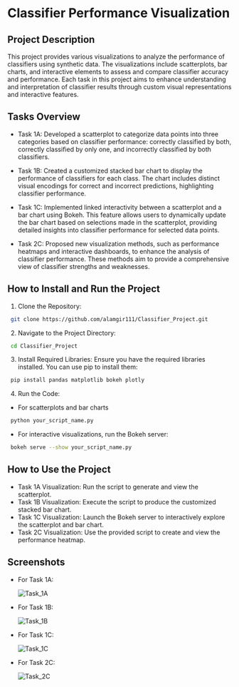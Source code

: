 
# Classifier Performance Visualization




## Project Description

 This project provides various visualizations to analyze the performance of classifiers using synthetic data. The visualizations include scatterplots, bar charts, and interactive elements to assess and compare classifier accuracy and performance. Each task in this project aims to enhance understanding and interpretation of classifier results through custom visual representations and interactive features.


## Tasks Overview

- Task 1A: Developed a scatterplot to categorize data points into three categories based on classifier performance: correctly classified by both, correctly classified by only one, and incorrectly classified by both classifiers.

- Task 1B: Created a customized stacked bar chart to display the performance of classifiers for each class. The chart includes distinct visual encodings for correct and incorrect predictions, highlighting classifier performance.

- Task 1C: Implemented linked interactivity between a scatterplot and a bar chart using Bokeh. This feature allows users to dynamically update the bar chart based on selections made in the scatterplot, providing detailed insights into classifier performance for selected data points.

- Task 2C: Proposed new visualization methods, such as performance heatmaps and interactive dashboards, to enhance the analysis of classifier performance. These methods aim to provide a comprehensive view of classifier strengths and weaknesses.
## How to Install and Run the Project

1. Clone the Repository: 

```bash
 git clone https://github.com/alamgir111/Classifier_Project.git

```
2. Navigate to the Project Directory:

```bash
 cd Classifier_Project

```
3. Install Required Libraries: Ensure you have the required libraries installed. You can use pip to install them:

```bash
 pip install pandas matplotlib bokeh plotly

```
4. Run the Code:
- For scatterplots and bar charts

```bash
 python your_script_name.py

```
- For interactive visualizations, run the Bokeh server:

```bash
 bokeh serve --show your_script_name.py

```
## How to Use the Project
- Task 1A Visualization: Run the script to generate and view the scatterplot.
- Task 1B Visualization: Execute the script to produce the customized stacked bar chart.
- Task 1C Visualization: Launch the Bokeh server to interactively explore the scatterplot and bar chart.
- Task 2C Visualization: Use the provided script to create and view the performance heatmap.

## Screenshots

- For Task 1A:

  ![Task_1A](https://github.com/user-attachments/assets/806eb20a-dd6e-4f54-b045-2cd33e157484)
- For Task 1B:

  ![Task_1B](https://github.com/user-attachments/assets/31d580c7-8f93-4d03-a063-8d070b90676d)
- For Task 1C:

  ![Task_1C](https://github.com/user-attachments/assets/c1fd00c7-561f-4661-80a0-5a858f0304ed)
- For Task 2C:

  ![Task_2C](https://github.com/user-attachments/assets/a3e38a35-8bd4-4e21-919f-96b7af5298a7)

